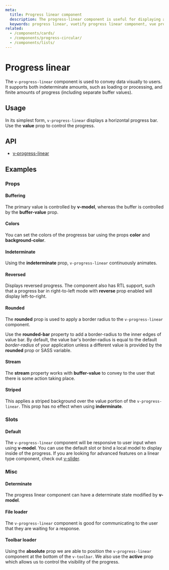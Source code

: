 ```yaml
---
meta:
  title: Progress linear component
  description: The progress-linear component is useful for displaying a visual indicator of numerical data in a straight line.
  keywords: progress linear, vuetify progress linear component, vue progress linear component, linear progress
related:
  - /components/cards/
  - /components/progress-circular/
  - /components/lists/
---
```


# Progress linear

The `v-progress-linear` component is used to convey data visually to users. It supports both indeterminate amounts, such as loading or processing, and finite amounts of progress (including separate buffer values).

<entry-ad />

## Usage

In its simplest form, `v-progress-linear` displays a horizontal progress bar. Use the **value** prop to control the progress.

<example file="v-progress-linear/usage" />

## API

- [v-progress-linear](/api/v-progress-linear)

<api-section page="components/progress-linear" />

## Examples

### Props

#### Buffering

The primary value is controlled by **v-model**, whereas the buffer is controlled by the **buffer-value** prop.

<example file="v-progress-linear/prop-buffer-value" />

#### Colors

You can set the colors of the progresss bar using the props **color** and **background-color**.

<example file="v-progress-linear/prop-colors" />

#### Indeterminate

Using the **indeterminate** prop, `v-progress-linear` continuously animates.

<example file="v-progress-linear/prop-indeterminate" />

#### Reversed

Displays reversed progress. The component also has RTL support, such that a progress bar in right-to-left mode with **reverse** prop enabled will display left-to-right.

<example file="v-progress-linear/prop-reverse" />

#### Rounded

The **rounded** prop is used to apply a border radius to the `v-progress-linear` component.

<example file="v-progress-linear/prop-rounded" />

<alert type="info">

  Use the **rounded-bar** property to add a border-radius to the inner edges of value bar. By default, the value bar's border-radius is equal to the default _border-radius_ of your application unless a different value is provided by the **rounded** prop or SASS variable.

</alert>

#### Stream

The **stream** property works with **buffer-value** to convey to the user that there is some action taking place.

<example file="v-progress-linear/prop-stream" />

#### Striped

This applies a striped background over the value portion of the `v-progress-linear`. This prop has no effect when using **inderminate**.

<example file="v-progress-linear/prop-striped" />

### Slots

#### Default

The `v-progress-linear` component will be responsive to user input when using **v-model**. You can use the default slot or bind a local model to display inside of the progress. If you are looking for advanced features on a linear type component, check out [v-slider](/components/sliders).

<example file="v-progress-linear/slot-default" />

### Misc

#### Determinate

The progress linear component can have a determinate state modified by **v-model**.

<example file="v-progress-linear/misc-determinate" />

#### File loader

The `v-progress-linear` component is good for communicating to the user that they are waiting for a response.

<example file="v-progress-linear/misc-file-loader" />

#### Toolbar loader

Using the **absolute** prop we are able to position the `v-progress-linear` component at the bottom of the `v-toolbar`. We also use the **active** prop which allows us to control the visibility of the progress.

<example file="v-progress-linear/misc-toolbar-loader" />

<backmatter />
